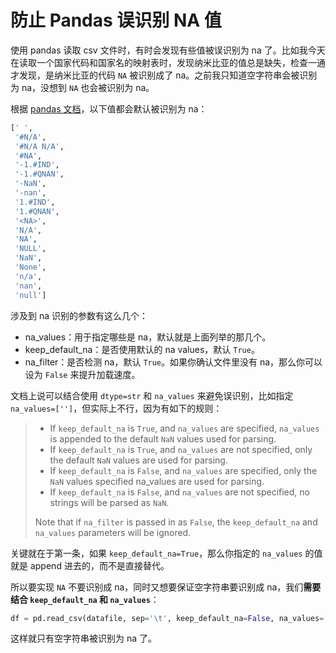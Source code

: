 # 防止 Pandas 误识别 NA 值

使用 pandas 读取 csv 文件时，有时会发现有些值被误识别为 na 了。比如我今天在读取一个国家代码和国家名的映射表时，发现纳米比亚的值总是缺失，检查一通才发现，是纳米比亚的代码 `NA` 被识别成了 na。之前我只知道空字符串会被识别为 na，没想到 `NA` 也会被识别为 na。

根据 [pandas 文档](https://pandas.pydata.org/docs/reference/api/pandas.read_csv.html)，以下值都会默认被识别为 na：

```python
[' ',
 '#N/A',
 '#N/A N/A',
 '#NA',
 '-1.#IND',
 '-1.#QNAN',
 '-NaN',
 '-nan',
 '1.#IND',
 '1.#QNAN',
 '<NA>',
 'N/A',
 'NA',
 'NULL',
 'NaN',
 'None',
 'n/a',
 'nan',
 'null']
```

涉及到 na 识别的参数有这么几个：

- na_values：用于指定哪些是 na，默认就是上面列举的那几个。
- keep_default_na：是否使用默认的 na values，默认 `True`。
- na_filter：是否检测 na，默认 `True`。如果你确认文件里没有 na，那么你可以设为 `False` 来提升加载速度。

文档上说可以结合使用 `dtype=str` 和 `na_values` 来避免误识别，比如指定 `na_values=['']`，但实际上不行，因为有如下的规则：

> - If `keep_default_na` is `True`, and `na_values` are specified, `na_values` is appended to the default `NaN` values used for parsing.
> - If `keep_default_na` is `True`, and `na_values` are not specified, only the default `NaN` values are used for parsing.
> - If `keep_default_na` is `False`, and `na_values` are specified, only the `NaN` values specified na_values are used for parsing.
> - If `keep_default_na` is `False`, and `na_values` are not specified, no strings will be parsed as `NaN`.
> 
> Note that if `na_filter` is passed in as `False`, the `keep_default_na` and `na_values` parameters will be ignored.

关键就在于第一条，如果 `keep_default_na=True`，那么你指定的 `na_values` 的值就是 append 进去的，而不是直接替代。

所以要实现 `NA` 不要识别成 na，同时又想要保证空字符串要识别成 na，我们**需要结合 `keep_default_na` 和 `na_values`**：

```python
df = pd.read_csv(datafile, sep='\t', keep_default_na=False, na_values=[''])
```

这样就只有空字符串被识别为 na 了。
